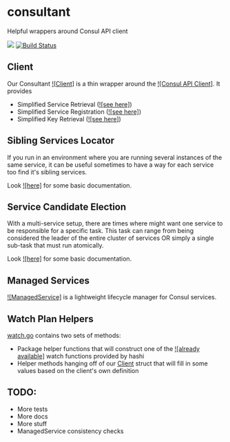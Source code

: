 # consultant
Helpful wrappers around Consul API client

[![](https://img.shields.io/badge/godoc-reference-5272B4.svg?style=flat-square)](https://godoc.org/github.com/myENA/consultant)
[![Build Status](https://travis-ci.org/myENA/consultant.svg?branch=master)](https://travis-ci.org/myENA/consultant)

## Client
Our Consultant [![Client]](https://godoc.org/github.com/myENA/consultant#Client) is a thin wrapper around the
[![Consul API Client]](https://github.com/hashicorp/consul/blob/v1.0.3/api/api.go).  It provides

- Simplified Service Retrieval ([![see here]](https://godoc.org/github.com/myENA/consultant#Client.PickService))
- Simplified Service Registration ([![see here]](https://godoc.org/github.com/myENA/consultant#Client.SimpleServiceRegister))
- Simplified Key Retrieval ([![see here]](https://godoc.org/github.com/myENA/consultant#Client.EnsureKey))

## Sibling Services Locator
If you run in an environment where you are running several instances of the same service, it can be useful sometimes
to have a way for each service too find it's sibling services.

Look [![here]](https://godoc.org/github.com/myENA/consultant#SiblingLocator) for some basic documentation.

## Service Candidate Election
With a multi-service setup, there are times where might want one service to be responsible for a specific task.
This task can range from being considered the leader of the entire cluster of services OR simply a single sub-task
that must run atomically.

Look [![here]](https://godoc.org/github.com/myENA/consultant#Candidate) for some basic documentation.

## Managed Services
[![ManagedService]](https://godoc.org/github.com/myENA/consultant#ManagedService) is a lightweight lifecycle manager for Consul services.

## Watch Plan Helpers
[watch.go](watch.go) contains two sets of methods:

- Package helper functions that will construct one of the 
  [![already available]](https://github.com/hashicorp/consul/blob/master/watch/funcs.go#L17) watch functions
  provided by hashi
- Helper methods hanging off of our [Client](./client.go) struct that will fill in some values based on the client's
  own definition

## TODO:
- More tests
- More docs
- More stuff
- ManagedService consistency checks
